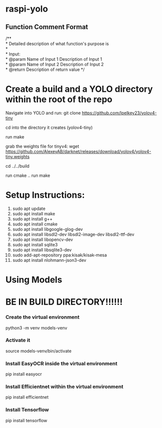# raspi-yolo

## Function Comment Format
/**  
 \* Detailed description of what function's purpose is  
 \*  
 \* Input:  
 \* @param Name of Input 1 Description of Input 1  
 \* @param Name of Input 2 Description of Input 2  
 \* @return Description of return value
 */  

# Create a build and a YOLO directory within the root of the repo

Navigate into YOLO and run:
git clone https://github.com/lpelkey23/yolov4-tiny

cd into the directory it creates (yolov4-tiny)

run make

grab the weights file for tinyv4:
wget https://github.com/AlexeyAB/darknet/releases/download/yolov4/yolov4-tiny.weights

cd ../../build

run cmake ..
run make

# Setup Instructions:

1. sudo apt update
3. sudo apt install make
4. sudo apt install g++
5. sudo apt install cmake
6. sudo apt install libgoogle-glog-dev
7. sudo apt install libsdl2-dev libsdl2-image-dev libsdl2-ttf-dev  
8. sudo apt install libopencv-dev
9. sudo apt install sqlite3
10. sudo apt install libsqlite3-dev
11. sudo add-apt-repository ppa:kisak/kisak-mesa
12. sudo apt install nlohmann-json3-dev

# Using Models
# BE IN BUILD DIRECTORY!!!!!!
### Create the virtual environment
python3 -m venv models-venv

### Activate it
source models-venv/bin/activate

### Install EasyOCR inside the virtual environment
pip install easyocr

### Install Efficientnet within the virtual environment
pip install efficientnet

### Install Tensorflow
pip install tensorflow

